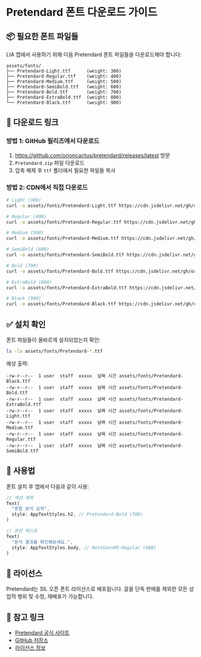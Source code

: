 # Pretendard 폰트 다운로드 가이드

## 📦 필요한 폰트 파일들

LIA 앱에서 사용하기 위해 다음 Pretendard 폰트 파일들을 다운로드해야 합니다:

```
assets/fonts/
├── Pretendard-Light.ttf      (weight: 300)
├── Pretendard-Regular.ttf    (weight: 400)
├── Pretendard-Medium.ttf     (weight: 500)
├── Pretendard-SemiBold.ttf   (weight: 600)
├── Pretendard-Bold.ttf       (weight: 700)
├── Pretendard-ExtraBold.ttf  (weight: 800)
└── Pretendard-Black.ttf      (weight: 900)
```

## 🔗 다운로드 링크

### 방법 1: GitHub 릴리즈에서 다운로드
1. https://github.com/orioncactus/pretendard/releases/latest 방문
2. `Pretendard.zip` 파일 다운로드
3. 압축 해제 후 `ttf` 폴더에서 필요한 파일들 복사

### 방법 2: CDN에서 직접 다운로드
```bash
# Light (300)
curl -o assets/fonts/Pretendard-Light.ttf https://cdn.jsdelivr.net/gh/orioncactus/pretendard@v1.3.9/dist/public/static/Pretendard-Light.ttf

# Regular (400)
curl -o assets/fonts/Pretendard-Regular.ttf https://cdn.jsdelivr.net/gh/orioncactus/pretendard@v1.3.9/dist/public/static/Pretendard-Regular.ttf

# Medium (500)
curl -o assets/fonts/Pretendard-Medium.ttf https://cdn.jsdelivr.net/gh/orioncactus/pretendard@v1.3.9/dist/public/static/Pretendard-Medium.ttf

# SemiBold (600)
curl -o assets/fonts/Pretendard-SemiBold.ttf https://cdn.jsdelivr.net/gh/orioncactus/pretendard@v1.3.9/dist/public/static/Pretendard-SemiBold.ttf

# Bold (700)
curl -o assets/fonts/Pretendard-Bold.ttf https://cdn.jsdelivr.net/gh/orioncactus/pretendard@v1.3.9/dist/public/static/Pretendard-Bold.ttf

# ExtraBold (800)
curl -o assets/fonts/Pretendard-ExtraBold.ttf https://cdn.jsdelivr.net/gh/orioncactus/pretendard@v1.3.9/dist/public/static/Pretendard-ExtraBold.ttf

# Black (900)
curl -o assets/fonts/Pretendard-Black.ttf https://cdn.jsdelivr.net/gh/orioncactus/pretendard@v1.3.9/dist/public/static/Pretendard-Black.ttf
```

## ✅ 설치 확인

폰트 파일들이 올바르게 설치되었는지 확인:

```bash
ls -la assets/fonts/Pretendard-*.ttf
```

예상 출력:
```
-rw-r--r--  1 user  staff  xxxxx  날짜 시간 assets/fonts/Pretendard-Black.ttf
-rw-r--r--  1 user  staff  xxxxx  날짜 시간 assets/fonts/Pretendard-Bold.ttf
-rw-r--r--  1 user  staff  xxxxx  날짜 시간 assets/fonts/Pretendard-ExtraBold.ttf
-rw-r--r--  1 user  staff  xxxxx  날짜 시간 assets/fonts/Pretendard-Light.ttf
-rw-r--r--  1 user  staff  xxxxx  날짜 시간 assets/fonts/Pretendard-Medium.ttf
-rw-r--r--  1 user  staff  xxxxx  날짜 시간 assets/fonts/Pretendard-Regular.ttf
-rw-r--r--  1 user  staff  xxxxx  날짜 시간 assets/fonts/Pretendard-SemiBold.ttf
```

## 🎨 사용법

폰트 설치 후 앱에서 다음과 같이 사용:

```dart
// 섹션 제목
Text(
  "종합 분석 요약",
  style: AppTextStyles.h2, // Pretendard-Bold (700)
)

// 본문 텍스트
Text(
  "분석 결과를 확인해보세요.",
  style: AppTextStyles.body, // NotoSansKR-Regular (400)
)
```

## 📄 라이선스

Pretendard는 SIL 오픈 폰트 라이선스로 배포됩니다. 
글꼴 단독 판매를 제외한 모든 상업적 행위 및 수정, 재배포가 가능합니다.

## 🔗 참고 링크

- [Pretendard 공식 사이트](https://cactus.tistory.com/306)
- [GitHub 저장소](https://github.com/orioncactus/pretendard)
- [라이선스 정보](https://github.com/orioncactus/pretendard/blob/main/LICENSE) 